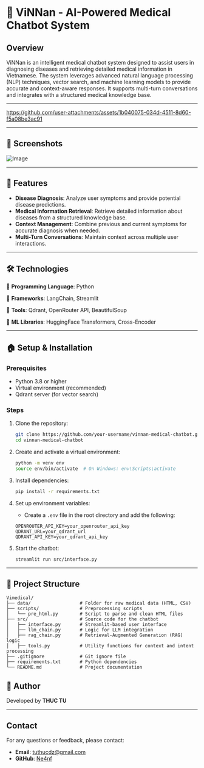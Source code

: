 # 💊 ViNNan - AI-Powered Medical Chatbot System

## Overview

ViNNan is an intelligent medical chatbot system designed to assist users in diagnosing diseases and retrieving detailed medical information in Vietnamese. The system leverages advanced natural language processing (NLP) techniques, vector search, and machine learning models to provide accurate and context-aware responses. It supports multi-turn conversations and integrates with a structured medical knowledge base.

---

https://github.com/user-attachments/assets/1b040075-034d-4511-8d60-f5a08be3ac91

---

## 📸 Screenshots
![Image](https://github.com/user-attachments/assets/c448a1d0-44b4-4bf3-8fe8-ff6a85d7f3b2)

---

## 🚀 Features

* **Disease Diagnosis**: Analyze user symptoms and provide potential disease predictions.
* **Medical Information Retrieval**: Retrieve detailed information about diseases from a structured knowledge base.
* **Context Management**: Combine previous and current symptoms for accurate diagnosis when needed.
* **Multi-Turn Conversations**: Maintain context across multiple user interactions.

---

## 🛠️ Technologies 

🔹 **Programming Language**: Python

🔹 **Frameworks**: LangChain, Streamlit

🔹 **Tools**: Qdrant, OpenRouter API, BeautifulSoup

🔹 **ML Libraries**: HuggingFace Transformers, Cross-Encoder

---

## 🏠 Setup & Installation

### Prerequisites

* Python 3.8 or higher
* Virtual environment (recommended)
* Qdrant server (for vector search)

### Steps

1. Clone the repository:

   ```bash
   git clone https://github.com/your-username/vinnan-medical-chatbot.git
   cd vinnan-medical-chatbot
   ```

2. Create and activate a virtual environment:

   ```bash
   python -m venv env
   source env/bin/activate  # On Windows: env\Scripts\activate
   ```

3. Install dependencies:

   ```bash
   pip install -r requirements.txt
   ```

4. Set up environment variables:

   * Create a `.env` file in the root directory and add the following:

   ```plaintext
   OPENROUTER_API_KEY=your_openrouter_api_key
   QDRANT_URL=your_qdrant_url
   QDRANT_API_KEY=your_qdrant_api_key
   ```
5. Start the chatbot:

   ```bash
   streamlit run src/interface.py
   ```

---

## 🧠 Project Structure

```
Vimedical/
├── data/                  # Folder for raw medical data (HTML, CSV)
├── scripts/               # Preprocessing scripts
│   └── pre_html.py        # Script to parse and clean HTML files
├── src/                   # Source code for the chatbot
│   ├── interface.py       # Streamlit-based user interface
│   ├── llm_chain.py       # Logic for LLM integration
│   ├── rag_chain.py       # Retrieval-Augmented Generation (RAG) logic
│   ├── tools.py           # Utility functions for context and intent processing
├── .gitignore             # Git ignore file
├── requirements.txt       # Python dependencies
└── README.md              # Project documentation
```

## 👤 Author

Developed by **THUC TU**

---


## Contact

For any questions or feedback, please contact:

* **Email**: [tuthucdz@gmail.com](mailto:tuthucdz@gmail.com)
* **GitHub**: [Ne4nf](https://github.com/Ne4nf)


